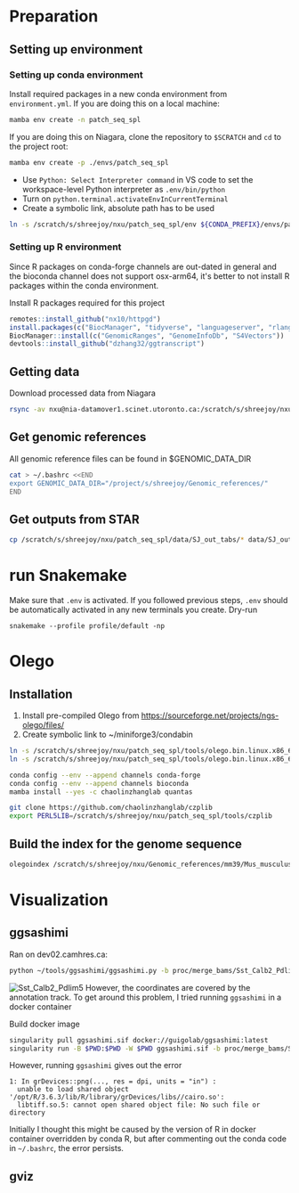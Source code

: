 # Preparation

## Setting up environment

### Setting up conda environment
Install required packages in a new conda environment from `environment.yml`.
If you are doing this on a local machine:
```bash
mamba env create -n patch_seq_spl
```
If you are doing this on Niagara, clone the repository to `$SCRATCH` and `cd` to the project root:
```bash
mamba env create -p ./envs/patch_seq_spl
```

- Use `Python: Select Interpreter command` in VS code to set the workspace-level Python interpreter as `.env/bin/python`
- Turn on `python.terminal.activateEnvInCurrentTerminal`
- Create a symbolic link, absolute path has to be used 
```bash
ln -s /scratch/s/shreejoy/nxu/patch_seq_spl/env ${CONDA_PREFIX}/envs/patch_seq_spl
```

### Setting up R environment
Since R packages on conda-forge channels are out-dated in general and the bioconda channel does not support osx-arm64, it's better to not install R packages within the conda environment.

Install R packages required for this project
```r
remotes::install_github("nx10/httpgd")
install.packages(c("BiocManager", "tidyverse", "languageserver", "rlang", "arrow", "devtools", "reticulate", "svglite", "ggvenn", "rtracklayer"))
BiocManager::install(c("GenomicRanges", "GenomeInfoDb", "S4Vectors"))
devtools::install_github("dzhang32/ggtranscript")
```

## Getting data

Download processed data from Niagara

```bash
rsync -av nxu@nia-datamover1.scinet.utoronto.ca:/scratch/s/shreejoy/nxu/patch_seq_spl/proc/ proc
```

## Get genomic references 
All genomic reference files can be found in $GENOMIC_DATA_DIR
```bash
cat > ~/.bashrc <<END
export GENOMIC_DATA_DIR="/project/s/shreejoy/Genomic_references/"
END
```
## Get outputs from STAR
```bash
cp /scratch/s/shreejoy/nxu/patch_seq_spl/data/SJ_out_tabs/* data/SJ_out_tabs/
```
# run Snakemake
Make sure that `.env` is activated. If you followed previous steps, `.env` should be automatically activated in any new terminals you create.
Dry-run
```
snakemake --profile profile/default -np
```

# Olego
## Installation
1. Install pre-compiled Olego from https://sourceforge.net/projects/ngs-olego/files/
2. Create symbolic link to ~/miniforge3/condabin
```bash
ln -s /scratch/s/shreejoy/nxu/patch_seq_spl/tools/olego.bin.linux.x86_64.v1.1.5/olego /scratch/s/shreejoy/nxu/patch_seq_spl/env/bin/
ln -s /scratch/s/shreejoy/nxu/patch_seq_spl/tools/olego.bin.linux.x86_64.v1.1.5/olegoindex /scratch/s/shreejoy/nxu/patch_seq_spl/env/bin/
```

```bash
conda config --env --append channels conda-forge
conda config --env --append channels bioconda
mamba install --yes -c chaolinzhanglab quantas
```

```bash
git clone https://github.com/chaolinzhanglab/czplib
export PERL5LIB=/scratch/s/shreejoy/nxu/patch_seq_spl/tools/czplib
```
## Build the index for the genome sequence
```bash
olegoindex /scratch/s/shreejoy/nxu/Genomic_references/mm39/Mus_musculus.GRCm39.dna.primary_assembly.fa -p proc/
```

# Visualization
## ggsashimi
Ran on dev02.camhres.ca:
```bash
python ~/tools/ggsashimi/ggsashimi.py -b proc/merge_bams/Sst_Calb2_Pdlim5.bam -c 2:66181571-66271179 -M 5 -g /external/rprshnas01/netdata_kcni/stlab/Nuo/patch_seq_spl/proc/Mus_musculus.GRCm39.110.gtf -o proc/figures/Sst_Calb2_Pdlim5 -F png --fix-y-scale --ann-height 3
```
![Sst_Calb2_Pdlim5](proc/figures/Sst_Calb2_Pdlim5_sashimi.png)
However, the coordinates are covered by the annotation track. To get around this problem, I tried running `ggsashimi` in a docker container

Build docker image
```bash
singularity pull ggsashimi.sif docker://guigolab/ggsashimi:latest
singularity run -B $PWD:$PWD -W $PWD ggsashimi.sif -b proc/merge_bams/Sst_Calb2_Pdlim5.bam -c 2:66181571-66271179 -M 5 -g /external/rprshnas01/netdata_kcni/stlab/Nuo/patch_seq_spl/proc/Mus_musculus.GRCm39.110.gtf -o proc/figures/Sst_Calb2_Pdlim5_sashimi -F png
```

However, running `ggsashimi` gives out the error 
```warning messages:
1: In grDevices::png(..., res = dpi, units = "in") :
  unable to load shared object '/opt/R/3.6.3/lib/R/library/grDevices/libs//cairo.so':
  libtiff.so.5: cannot open shared object file: No such file or directory
```

Initially I thought this might be caused by the version of R in docker container overridden by conda R, but after commenting out the conda code in `~/.bashrc`, the error persists.

## gviz